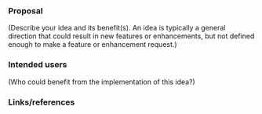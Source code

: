 ### Proposal
(Describe your idea and its benefit(s).  An idea is typically a general
direction that could result in new features or enhancements, but not defined
enough to make a feature or enhancement request.)

### Intended users
(Who could benefit from the implementation of this idea?)

### Links/references

